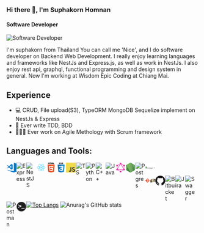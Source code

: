 ### Hi there 👋, I'm Suphakorn Homnan
#### Software Developer
![Software Developer](https://scontent.fcnx4-1.fna.fbcdn.net/v/t1.6435-9/60767086_2191205300970371_8031279038939004928_n.jpg?_nc_cat=104&ccb=1-3&_nc_sid=8bfeb9&_nc_eui2=AeHTUndAah8KT8bQJMglQOVExXLJAwBWb8vFcskDAFZvyx4l-jQuuRO-s_QEvgcc_lhQU7wlxUZgdVXRTpyz-2FT&_nc_ohc=tArXK1JUWGwAX-7ennG&_nc_oc=AQlDc4k2BaZ4q4_UrScf0PDtKIcPKZOHTif6Adsh0KbklllbLWlBQpHxdXFAkEYHn1655fUxoMZD70isP4hUyBzq&_nc_ht=scontent.fcnx4-1.fna&oh=0996dcb2451029f9ca22ff41e8670ddf&oe=60EEBB58)

I'm suphakorn from Thailand You can call me 'Nice', and I do software developer on Backend Web Development. I really enjoy learning languages and frameworks like NestJs and Express.js, as well as work in NestJs.
I also enjoy rest api, graphql, functional programming and design system in general. Now I'm working at Wisdom Epic Coding at Chiang Mai. 

## Experience
* 💻 CRUD, File upload(S3), TypeORM MongoDB Sequelize implement on NestJs & Express 
* 🧪 Ever write TDD, BDD 
* 🧑🏻‍💻  Ever work on Agile Methology with Scrum framework

## Languages and Tools:
[<img align="left" alt="Visual Studio Code" width="26px" src="https://raw.githubusercontent.com/github/explore/80688e429a7d4ef2fca1e82350fe8e3517d3494d/topics/visual-studio-code/visual-studio-code.png" />]()
[<img align="left" alt="Express" width="26px" src="https://encrypted-tbn0.gstatic.com/images?q=tbn:ANd9GcTPFNPPEPAXqZPLNdBt06uGdjf_mCG6a6KhxQzpATXsiuh2LH1NHZ79wV-1xYewkiw_f78&usqp=CAU" />]()
[<img align="left" alt="NestJS" width="26px" src="https://seeklogo.com/images/N/nestjs-logo-09342F76C0-seeklogo.com.png" />]()
[<img align="left" alt="ReactJS" width="26px" src="https://raw.githubusercontent.com/github/explore/80688e429a7d4ef2fca1e82350fe8e3517d3494d/topics/react/react.png" />]()
[<img align="left" alt="HTML5" width="26px" src="https://raw.githubusercontent.com/github/explore/80688e429a7d4ef2fca1e82350fe8e3517d3494d/topics/html/html.png" />]()
[<img align="left" alt="CSS3" width="26px" src="https://raw.githubusercontent.com/github/explore/80688e429a7d4ef2fca1e82350fe8e3517d3494d/topics/css/css.png" />]()
[<img align="left" alt="JS" width="26px" src="https://raw.githubusercontent.com/github/explore/80688e429a7d4ef2fca1e82350fe8e3517d3494d/topics/javascript/javascript.png" />]()
[<img align="left" alt="TS" width="26px" src="https://upload.wikimedia.org/wikipedia/commons/thumb/4/4c/Typescript_logo_2020.svg/2048px-Typescript_logo_2020.svg.png" />]()
[<img align="left" alt="Python" width="26px" src="https://brandslogos.com/wp-content/uploads/images/large/python-logo.png" />]()
[<img align="left" alt="C++" width="26px" src="https://upload.wikimedia.org/wikipedia/commons/thumb/1/18/ISO_C%2B%2B_Logo.svg/306px-ISO_C%2B%2B_Logo.svg.png" />]()
[<img align="left" alt="Java" width="26px" src="https://brandslogos.com/wp-content/uploads/images/large/java-logo-1.png" />]()
[<img align="left" alt="GraphQL" width="26px" src="https://raw.githubusercontent.com/github/explore/80688e429a7d4ef2fca1e82350fe8e3517d3494d/topics/graphql/graphql.png" />]()
[<img align="left" alt="Node.js" width="26px" src="https://raw.githubusercontent.com/github/explore/80688e429a7d4ef2fca1e82350fe8e3517d3494d/topics/nodejs/nodejs.png" />]()
[<img align="left" alt="Postgres" width="26px" src="https://upload.wikimedia.org/wikipedia/commons/thumb/2/29/Postgresql_elephant.svg/993px-Postgresql_elephant.svg.png" />]()
[<img align="left" alt="MongoDB" width="26px" src="https://raw.githubusercontent.com/github/explore/80688e429a7d4ef2fca1e82350fe8e3517d3494d/topics/mongodb/mongodb.png" />]()
<br />
<br />
[<img align="left" alt="Git" width="26px" src="https://raw.githubusercontent.com/github/explore/80688e429a7d4ef2fca1e82350fe8e3517d3494d/topics/git/git.png" />]()
[<img align="left" alt="GitHub" width="26px" src="https://raw.githubusercontent.com/github/explore/78df643247d429f6cc873026c0622819ad797942/topics/github/github.png" />]()
[<img align="left" alt="Bitbucket" width="26px" src="https://upload.wikimedia.org/wikipedia/commons/thumb/0/0e/Bitbucket-blue-logomark-only.svg/1200px-Bitbucket-blue-logomark-only.svg.png" />]()
[<img align="left" alt="Jira" width="26px" src="https://encrypted-tbn0.gstatic.com/images?q=tbn:ANd9GcT_K9S-sOk8K8r_gnMQrHcS1GyTm_iGhdPWFCfFRR1jEM1W02eBJN1HWqoF3OX9jwD3FZo&usqp=CAU" />]()
[<img align="left" alt="Swagger" width="26px" src="https://phauer.com/blog/2015/0728-enriching-restful-services-swagger/swagger-logo-300x239.png" />]()
[<img align="left" alt="Postman" width="26px" src="https://cdn.freelogovectors.net/wp-content/uploads/2020/12/postman-logo.png" />]()
[<img align="left" alt="Terminal" width="26px" src="https://raw.githubusercontent.com/github/explore/80688e429a7d4ef2fca1e82350fe8e3517d3494d/topics/terminal/terminal.png" />]()

<br />
<br/>

 
[![Top Langs](https://github-readme-stats.vercel.app/api/top-langs/?username=SuphakornHomnan&layout=compact)](https://github.com/anuraghazra/github-readme-stats)
![Anurag's GitHub stats](https://github-readme-stats.vercel.app/api?username=SuphakornHomnan&show_icons=true&theme=radical)

